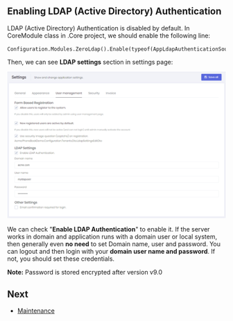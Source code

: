 ## Enabling LDAP (Active Directory) Authentication

LDAP (Active Directory) Authentication is disabled by default. In CoreModule class in .Core project, we should enable the following line:

```
Configuration.Modules.ZeroLdap().Enable(typeof(AppLdapAuthenticationSource));
```

Then, we can see **LDAP settings** section in settings page:

<img src="images/tenant-settings-ldap-1.png" alt="LDAP Settings" class="img-thumbnail" />

We can check "**Enable LDAP Authentication**" to enable it. If the server works in domain and application runs with a domain user or local system, then generally even **no need** to set Domain name, user and
password. You can logout and then login with your **domain user name and password**. If not, you should set these credentials.

**Note:** Password is stored encrypted after version v9.0

## Next

- [Maintenance](Features-Mvc-Core-Maintenance)